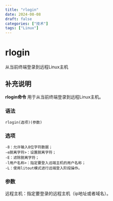 ```yaml
---
title: "rlogin"
date: 2024-08-08
draft: false
categories: ["技术"]
tags: ["Linux"]
---
```

rlogin
===

从当前终端登录到远程Linux主机

## 补充说明

**rlogin命令** 用于从当前终端登录到远程Linux主机。

###  语法

```shell
rlogin(选项)(参数)
```

###  选项

```shell
-8：允许输入8位字符数据；
-e脱离字符>：设置脱离字符；
-E：滤除脱离字符；
-l用户名称>：指定要登入远端主机的用户名称；
-L：使用litout模式进行远端登入阶段操作。
```

###  参数

远程主机：指定要登录的远程主机（ip地址或者域名）。


